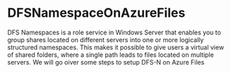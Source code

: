 # DFSNamespaceOnAzureFiles
DFS Namespaces is a role service in Windows Server that enables you to group shares located on different servers into one or more logically structured namespaces. This makes it possible to give users a virtual view of shared folders, where a single path leads to files located on multiple servers. We will go oiver some steps to setup DFS-N on Azure Files
